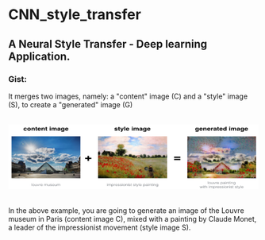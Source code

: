 # CNN_style_transfer
<h2>A Neural Style Transfer - Deep learning Application.</h2>


<h3>Gist:</h3>
It merges two images, namely: a "content" image (C) and a "style" image (S), to create a "generated" image (G)
<br>
<br>

![example](/style.png)

<br>
In the above example, you are going to generate an image of the Louvre museum in Paris (content image C), mixed with a painting by Claude Monet, a leader of the impressionist movement (style image S).
